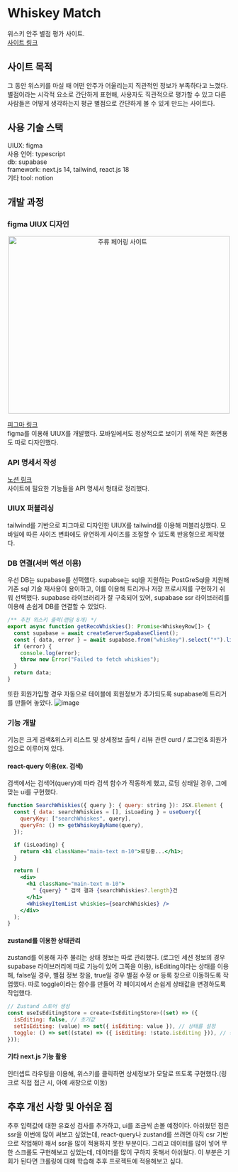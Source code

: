 # Whiskey Match      
위스키 안주 별점 평가 사이트.   
[사이트 링크](whiskey-match.vercel.app)

## 사이트 목적
그 동안 위스키를 마실 때 어떤 안주가 어울리는지 직관적인 정보가 부족하다고 느꼈다. 별점이라는 시각적 요소로 간단하게 표현해, 사용자도 직관적으로 평가할 수 있고 다른 사람들은 어떻게 생각하는지 평균 별점으로 간단하게 볼 수 있게 만드는 사이트다.

## 사용 기술 스택
UIUX: figma  
사용 언어: typescript  
db: supabase  
framework: next.js 14, tailwind, react.js 18  
기타 tool: notion  

## 개발 과정
### figma UIUX 디자인
<div style="text-align: center;">
<img src="https://github.com/user-attachments/assets/7865c0e7-8c04-45ab-b26a-35539da19255" alt="주류 페어링 사이트" width="500" height="400">
</div>  

[피그마 링크](https://www.figma.com/design/FlpKf4rxa1umPBbXXU8Wz5/%EC%A3%BC%EB%A5%98-%ED%8E%98%EC%96%B4%EB%A7%81-%EC%82%AC%EC%9D%B4%ED%8A%B8?m=auto&t=Rl0jrkCIbLUVYsjL-6)  
figma를 이용해 UIUX를 개발했다. 모바일에서도 정상적으로 보이기 위해 작은 화면용도 따로 디자인했다.  


### API 명세서 작성
[노션 링크](https://seen-tithonia-e2a.notion.site/Api-13387261efe3804cbc9ff7b83abe8d1d)  
사이트에 필요한 기능들을 API 명세서 형태로 정리했다.

### UIUX 퍼블리싱
tailwind를 기반으로 피그마로 디자인한 UIUX를 tailwind를 이용해 퍼블리싱했다. 모바일에 따른 사이즈 변화에도 유연하게 사이즈를 조절할 수 있도록 반응형으로 제작했다.

### DB 연결(서버 액션 이용) 
우선 DB는 supabase를 선택했다. supabse는 sql을 지원하는 PostGreSql을 지원해 기존 sql 기술 재사용이 용이하고, 이를 이용해 트리거나 저장 프로시저를 구현하기 쉬워 선택했다. supabase 라이브러리가 잘 구축되어 있어, supabase ssr 라이브러리를 이용해 손쉽게 DB를 연결할 수 있었다.
```jsx
/** 추천 위스키 출력(랜덤 8개) */
export async function getRecoWhiskies(): Promise<WhiskeyRow[]> {
  const supabase = await createServerSupabaseClient();
  const { data, error } = await supabase.from("whiskey").select("*").limit(8); // 최대 8개
  if (error) {
    console.log(error);
    throw new Error("Failed to fetch whiskies");
  }
  return data;
}
```
  
또한 회원가입할 경우 자동으로 테이블에 회원정보가 추가되도록 supabase에 트리거를 만들어 놓았다.
![image](https://github.com/user-attachments/assets/d6613d11-3f79-40a1-a1c2-1f969746afb1)  
### 기능 개발
기능은 크게 검색&위스키 리스트 및 상세정보 출력 / 리뷰 관련 curd / 로그인& 회원가입으로 이루어져 있다. 

#### react-query 이용(ex. 검색)
검색에서는 검색어(query)에 따라 검색 함수가 작동하게 했고, 로딩 상태일 경우, 그에 맞는 ui를 구현했다.
```jsx
function SearchWhiskies({ query }: { query: string }): JSX.Element {
  const { data: searchWhiskies = [], isLoading } = useQuery({
    queryKey: ["searchWhiskes", query],
    queryFn: () => getWhiskeyByName(query),
  });

  if (isLoading) {
    return <h1 className="main-text m-10">로딩중...</h1>;
  }

  return (
    <div>
      <h1 className="main-text m-10">
        " {query} " 검색 결과 {searchWhiskies?.length}건
      </h1>
      <WhiskeyItemList whiskies={searchWhiskies} />
    </div>
  );
}
```
#### zustand를 이용한 상태관리
zustand를 이용해 자주 불리는 상태 정보는 따로 관리했다. (로그인 세션 정보의 경우 supabase 라이브러리에 따로 기능이 있어 그쪽을 이용),
isEditing이라는 상태를 이용해, false일 경우, 별점 정보 창을, true일 경우 별점 수정 or 등록 창으로 이동하도록 작업했다. 따로 toggle이라는 함수를 만들어 각 페이지에서 손쉽게 상태값을 변경하도록 작업했다.

```jsx
// Zustand 스토어 생성
const useIsEditingStore = create<IsEditingStore>((set) => ({
  isEditing: false, // 초기값
  setIsEditing: (value) => set({ isEditing: value }), // 상태를 설정
  toggle: () => set((state) => ({ isEditing: !state.isEditing })), // 상태를 반전
}));

```
#### 기타 next.js 기능 활용
인터셉트 라우팅을 이용해, 위스키를 클릭하면 상세정보가 모달로 뜨도록 구현했다.(링크로 직접 접근 시, 아예 새창으로 이동)

## 추후 개선 사항 및 아쉬운 점
추후 입력값에 대한 유효성 검사를 추가하고, ui를 조금씩 손볼 예정이다. 아쉬웠던 점은 ssr을 이번에 많이 써보고 싶었는데, react-query나 zustand를 쓰려면 아직 csr 기반으로 작업해야 해서 ssr을 많이 적용하지 못한 부분이다. 그리고 데이터를 많이 넣어 무한 스크롤도 구현해보고 싶었는데, 데이터를 많이 구하지 못해서 아쉬웠다. 이 부분은 기회가 된다면 크롤링에 대해 학습해 추후 프로젝트에 적용해보고 싶다.  


